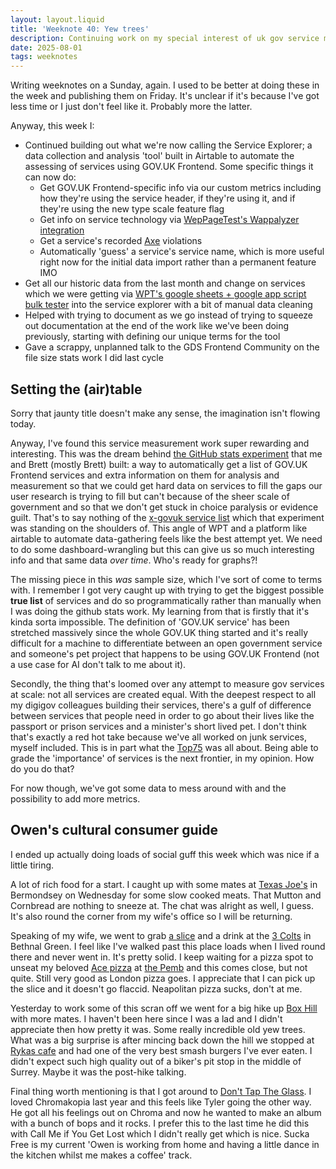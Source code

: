 ```yaml
---
layout: layout.liquid
title: 'Weeknote 40: Yew trees'
description: Continuing work on my special interest of uk gov service measurement at scale
date: 2025-08-01
tags: weeknotes
---
```


Writing weeknotes on a Sunday, again. I used to be better at doing these in the week and publishing them on Friday. It's unclear if it's because I've got less time or I just don't feel like it. Probably more the latter.

Anyway, this week I:

- Continued building out what we're now calling the Service Explorer; a data collection and analysis 'tool' built in Airtable to automate the assessing of services using GOV.UK Frontend. Some specific things it can now do:
    - Get GOV.UK Frontend-specific info via our custom metrics including how they're using the service header, if they're using it, and if they're using the new type scale feature flag
    - Get info on service technology via [WepPageTest's Wappalyzer integration](https://github.com/catchpoint/WebPageTest.Wappalyzer)
    - Get a service's recorded [Axe](https://www.deque.com/axe/) violations
    - Automatically 'guess' a service's service name, which is more useful right now for the initial data import rather than a permanent feature IMO
- Get all our historic data from the last month and change on services which we were getting via [WPT's google sheets + google app script bulk tester](https://github.com/catchpoint/webpagetest.bulk-tester) into the service explorer with a bit of manual data cleaning
- Helped with trying to document as we go instead of trying to squeeze out documentation at the end of the work like we've been doing previously, starting with defining our unique terms for the tool
- Gave a scrappy, unplanned talk to the GDS Frontend Community on the file size stats work I did last cycle

## Setting the (air)table

Sorry that jaunty title doesn't make any sense, the imagination isn't flowing today.

Anyway, I've found this service measurement work super rewarding and interesting. This was the dream behind [the GitHub stats experiment](https://github.com/alphagov/design-system-github-stats) that me and Brett (mostly Brett) built: a way to automatically get a list of GOV.UK Frontend services and extra information on them for analysis and measurement so that we could get hard data on services to fill the gaps our user research is trying to fill but can't because of the sheer scale of government and so that we don't get stuck in choice paralysis or evidence guilt. That's to say nothing of the [x-govuk service list](https://govuk-digital-services.herokuapp.com/) which that experiment was standing on the shoulders of. This angle of WPT and a platform like airtable to automate data-gathering feels like the best attempt yet. We need to do some dashboard-wrangling but this can give us so much interesting info and that same data _over time_. Who's ready for graphs?!

The missing piece in this _was_ sample size, which I've sort of come to terms with. I remember I got very caught up with trying to get the biggest possible **true list** of services and do so programmatically rather than manually when I was doing the github stats work. My learning from that is firstly that it's kinda sorta impossible. The definition of 'GOV.UK service' has been stretched massively since the whole GOV.UK thing started and it's really difficult for a machine to differentiate between an open government service and someone's pet project that happens to be using GOV.UK Frontend (not a use case for AI don't talk to me about it).

Secondly, the thing that's loomed over any attempt to measure gov services at scale: not all services are created equal. With the deepest respect to all my digigov colleagues building their services, there's a gulf of difference between services that people need in order to go about their lives like the passport or prison services and a minister's short lived pet. I don't think that's exactly a red hot take because we've all worked on junk services, myself included. This is in part what the [Top75](https://cddo.blog.gov.uk/2024/02/16/making-great-services-what-is-the-top75/) was all about. Being able to grade the 'importance' of services is the next frontier, in my opinion. How do you do that?

For now though, we've got some data to mess around with and the possibility to add more metrics.

## Owen's cultural consumer guide

I ended up actually doing loads of social guff this week which was nice if a little tiring.

A lot of rich food for a start. I caught up with some mates at [Texas Joe's](https://texas-joes.com/) in Bermondsey on Wednesday for some slow cooked meats. That Mutton and Cornbread are nothing to sneeze at. The chat was alright as well, I guess. It's also round the corner from my wife's office so I will be returning. 

Speaking of my wife, we went to grab [a slice](https://www.shortroadpizza.com/) and a drink at the [3 Colts](https://www.threecoltstavern.co.uk/) in Bethnal Green. I feel like I've walked past this place loads when I lived round there and never went in. It's pretty solid. I keep waiting for a pizza spot to unseat my beloved [Ace pizza](https://www.thisisacepizza.com/) at [the Pemb](https://pemburytavern.co.uk/) and this comes close, but not quite. Still very good as London pizza goes. I appreciate that I can pick up the slice and it doesn't go flaccid. Neapolitan pizza sucks, don't at me.

Yesterday to work some of this scran off we went for a big hike up [Box Hill](https://www.nationaltrust.org.uk/visit/surrey/box-hill) with more mates. I haven't been here since I was a lad and I didn't appreciate then how pretty it was. Some really incredible old yew trees. What was a big surprise is after mincing back down the hill we stopped at [Rykas cafe](https://www.rykas.co.uk/) and had one of the very best smash burgers I've ever eaten. I didn't expect such high quality out of a biker's pit stop in the middle of Surrey. Maybe it was the post-hike talking.

Final thing worth mentioning is that I got around to [Don't Tap The Glass](https://www.donttaptheglass.com/). I loved Chromakopia last year and this feels like Tyler going the other way. He got all his feelings out on Chroma and now he wanted to make an album with a bunch of bops and it rocks. I prefer this to the last time he did this with Call Me if You Get Lost which I didn't really get which is nice. Sucka Free is my current 'Owen is working from home and having a little dance in the kitchen whilst me makes a coffee' track.
